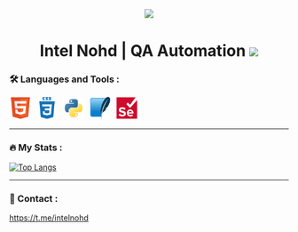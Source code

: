 <div id="header" align="center">
  <img src="https://i.pinimg.com/736x/25/37/25/2537252d0dbd0fd09f1cea868be20d41.jpg" width="100"/>
</div>


        
<h1 align="center">
  Intel Nohd | QA Automation
  <img src="https://w7.pngwing.com/pngs/955/14/png-transparent-know-your-meme-cirno-internet-meme-meme-white-head-meme-thumbnail.png" width="30px"/>
</h1>


### :hammer_and_wrench: Languages and Tools :


        
<div>
  <img src="https://github.com/devicons/devicon/blob/master/icons/html5/html5-original.svg" title="HTML5" alt="HTML" width="40" height="40"/>&nbsp;
  <img src="https://github.com/devicons/devicon/blob/master/icons/css3/css3-plain-wordmark.svg"  title="CSS3" alt="CSS" width="40" height="40"/>&nbsp;
  <img src="https://github.com/devicons/devicon/blob/ca28c779441053191ff11710fe24a9e6c23690d6/icons/python/python-original.svg" title="Python" alt="Python" width="40" height="40"/>&nbsp;
  <img src="https://github.com/devicons/devicon/blob/master/icons/sqlite/sqlite-original.svg" title="Python" alt="SQlite3" width="40" height="40"/>&nbsp;
  <img src="https://github.com/devicons/devicon/blob/master/icons/selenium/selenium-original.svg" title="Python" alt="SQlite3" width="40" height="40"/>&nbsp;
</div>

<hr>

### :fire: My Stats :

[![Top Langs](https://github-readme-stats.vercel.app/api/top-langs/?username=your-github-username)](https://github.com/anuraghazra/github-readme-stats)

<hr>

### 💫 Contact :
https://t.me/intelnohd


    




    


